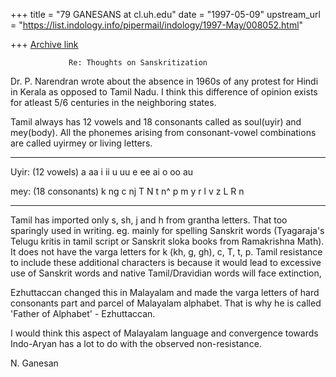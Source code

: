 +++
title = "79 GANESANS at cl.uh.edu"
date = "1997-05-09"
upstream_url = "https://list.indology.info/pipermail/indology/1997-May/008052.html"

+++
[Archive link](https://list.indology.info/pipermail/indology/1997-May/008052.html)



                 Re: Thoughts on Sanskritization

Dr. P. Narendran wrote about the absence in 1960s
of any protest for Hindi in Kerala as opposed to Tamil
Nadu. I think this difference of opinion exists
for atleast 5/6 centuries in the neighboring states.

Tamil always has 12 vowels and 18 consonants
called as soul(uyir) and mey(body). All the phonemes
arising from consonant-vowel combinations are called 
uyirmey or living letters.

******************************************************************
Uyir: 
(12 vowels)              a aa i ii u uu e ee ai o oo au

mey:
(18 consonants)    k ng c nj T N t n^ p m y r l v z L R n

*******************************************************************

Tamil has imported only s, sh, j and h from grantha letters.
That too sparingly used in writing. eg. mainly for  spelling
Sanskrit words (Tyagaraja's Telugu kritis in tamil script or 
Sanskrit sloka books from Ramakrishna Math). It does not have 
the varga letters for k (kh, g, gh),
c, T, t, p. Tamil resistance to include
these additional characters is because it would lead to excessive use
of Sanskrit words and native Tamil/Dravidian words will face extinction,

Ezhuttaccan changed this in Malayalam and made the varga letters 
of hard consonants part and parcel of Malayalam alphabet. 
That is why he is called 'Father of Alphabet' - Ezhuttaccan.

I would think this aspect of Malayalam language and
convergence towards Indo-Aryan has a lot to do with 
the observed non-resistance.

N. Ganesan





